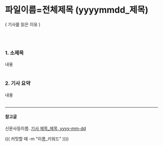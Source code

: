 ﻿# 파일이름=전체제목 (yyyymmdd_제목)
( 기사를 읽은 이유 )

<br>
<br>

### 1. 소제목
내용
<br>
<br>

### 2. 기사 요약
내용
<br>
<br>

------
#### 참고글
신문사등이름. [기사 제목_제목, yyyy-mm-dd](기사링크)


((( 커밋할 때 -m "이름_키워드"  ))))